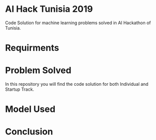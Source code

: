 # AI Hack Tunisia 2019
Code Solution for machine learning problems solved in AI Hackathon of Tunisia.

# Requirments

# Problem Solved
In this repository you will find the code solution for both Individual and Startup Track.

# Model Used

# Conclusion
